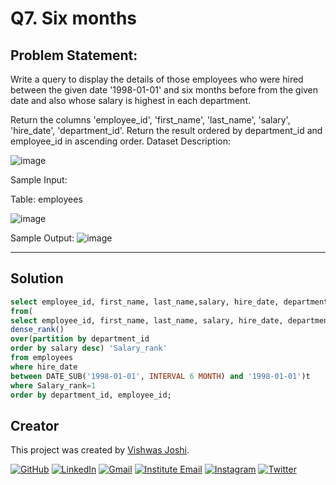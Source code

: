 # Q7. Six months

## Problem Statement:

Write a query to display the details of those employees who were hired between the given date '1998-01-01' and six months before from the given date and also whose salary is highest in each department.

Return the columns 'employee_id', 'first_name', 'last_name', 'salary', 'hire_date', 'department_id'.
Return the result ordered by department_id and employee_id in ascending order.
Dataset Description:

![image](https://github.com/vishwasjoshi2019/DSML/assets/98074283/b73e8591-ae21-4887-941d-d3158106a901)


Sample Input:

Table: employees

![image](https://github.com/vishwasjoshi2019/DSML/assets/98074283/0f1671b3-7930-4e29-ae41-44ffcb3180ce)



Sample Output:
![image](https://github.com/vishwasjoshi2019/DSML/assets/98074283/f4a229da-656c-4638-89de-5a238d1a6cc5)


---

## Solution

```sql
select employee_id, first_name, last_name,salary, hire_date, department_id 
from(
select employee_id, first_name, last_name, salary, hire_date, department_id, 
dense_rank() 
over(partition by department_id 
order by salary desc) 'Salary_rank' 
from employees 
where hire_date 
between DATE_SUB('1998-01-01', INTERVAL 6 MONTH) and '1998-01-01')t 
where Salary_rank=1
order by department_id, employee_id;
```
## Creator

This project was created by [Vishwas Joshi](https://github.com/vishwasjoshi2019).


[![GitHub](https://img.shields.io/badge/GitHub-%40vishwasjoshi2019-blue)](https://github.com/vishwasjoshi2019)
[![LinkedIn](https://img.shields.io/badge/LinkedIn-%40vishwasjoshi2019-blue)](https://www.linkedin.com/in/vishwasjoshi2019/)
[![Gmail](https://img.shields.io/badge/Gmail-vishwasjoshi2019%40gmail.com-red)](mailto:vishwasjoshi2019@gmail.com)
[![Institute Email](https://img.shields.io/badge/Institute%20Email-vishwas.j%40iitgn.ac.in-red)](mailto:vishwas.j@iitgn.ac.in)
[![Instagram](https://img.shields.io/badge/Instagram-%40cursed__geek-orange)](https://www.instagram.com/cursed_geek/)
[![Twitter](https://img.shields.io/badge/Twitter-%40Vishwas79116150-blue)](https://twitter.com/Vishwas79116150)


